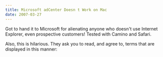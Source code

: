 ```yaml
---
title: Microsoft adCenter Doesn t Work on Mac
date: 2007-03-27
---
```

Got to hand it to Microsoft for alienating anyone who doesn't use Internet Explorer, even prospective customers! Tested with Camino and Safari.

Also, this is hilarious. They ask you to read, and agree to, terms that are displayed in this manner:



